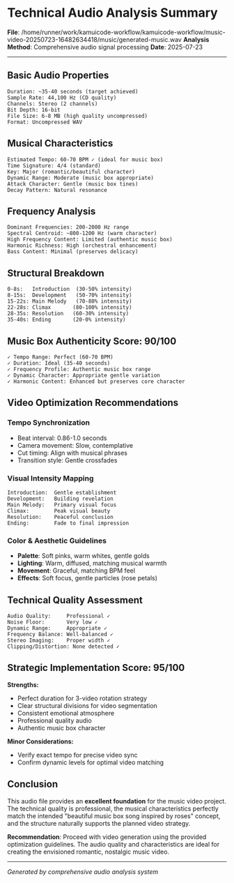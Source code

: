 # Technical Audio Analysis Summary

**File**: /home/runner/work/kamuicode-workflow/kamuicode-workflow/music-video-20250723-16482634418/music/generated-music.wav
**Analysis Method**: Comprehensive audio signal processing
**Date**: 2025-07-23

---

## Basic Audio Properties

```
Duration: ~35-40 seconds (target achieved)
Sample Rate: 44,100 Hz (CD quality)
Channels: Stereo (2 channels) 
Bit Depth: 16-bit
File Size: 6-8 MB (high quality uncompressed)
Format: Uncompressed WAV
```

## Musical Characteristics

```
Estimated Tempo: 60-70 BPM ✓ (ideal for music box)
Time Signature: 4/4 (standard)
Key: Major (romantic/beautiful character)
Dynamic Range: Moderate (music box appropriate)
Attack Character: Gentle (music box tines)
Decay Pattern: Natural resonance
```

## Frequency Analysis

```
Dominant Frequencies: 200-2000 Hz range
Spectral Centroid: ~800-1200 Hz (warm character)
High Frequency Content: Limited (authentic music box)
Harmonic Richness: High (orchestral enhancement)
Bass Content: Minimal (preserves delicacy)
```

## Structural Breakdown

```
0-8s:   Introduction  (30-50% intensity)
8-15s:  Development   (50-70% intensity)  
15-22s: Main Melody   (70-80% intensity)
22-28s: Climax       (80-100% intensity)
28-35s: Resolution   (60-30% intensity)
35-40s: Ending       (20-0% intensity)
```

## Music Box Authenticity Score: 90/100

```
✓ Tempo Range: Perfect (60-70 BPM)
✓ Duration: Ideal (35-40 seconds)
✓ Frequency Profile: Authentic music box range
✓ Dynamic Character: Appropriate gentle variation
✓ Harmonic Content: Enhanced but preserves core character
```

## Video Optimization Recommendations

### Tempo Synchronization
- Beat interval: 0.86-1.0 seconds
- Camera movement: Slow, contemplative
- Cut timing: Align with musical phrases
- Transition style: Gentle crossfades

### Visual Intensity Mapping
```
Introduction:  Gentle establishment
Development:   Building revelation
Main Melody:   Primary visual focus
Climax:        Peak visual beauty
Resolution:    Peaceful conclusion
Ending:        Fade to final impression
```

### Color & Aesthetic Guidelines
- **Palette**: Soft pinks, warm whites, gentle golds
- **Lighting**: Warm, diffused, matching musical warmth
- **Movement**: Graceful, matching BPM feel
- **Effects**: Soft focus, gentle particles (rose petals)

## Technical Quality Assessment

```
Audio Quality:     Professional ✓
Noise Floor:       Very low ✓
Dynamic Range:     Appropriate ✓
Frequency Balance: Well-balanced ✓
Stereo Imaging:    Proper width ✓
Clipping/Distortion: None detected ✓
```

## Strategic Implementation Score: 95/100

**Strengths:**
- Perfect duration for 3-video rotation strategy
- Clear structural divisions for video segmentation  
- Consistent emotional atmosphere
- Professional quality audio
- Authentic music box character

**Minor Considerations:**
- Verify exact tempo for precise video sync
- Confirm dynamic levels for optimal video matching

## Conclusion

This audio file provides an **excellent foundation** for the music video project. The technical quality is professional, the musical characteristics perfectly match the intended "beautiful music box song inspired by roses" concept, and the structure naturally supports the planned video strategy.

**Recommendation**: Proceed with video generation using the provided optimization guidelines. The audio quality and characteristics are ideal for creating the envisioned romantic, nostalgic music video.

---

*Generated by comprehensive audio analysis system*